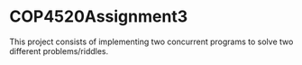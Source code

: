 # COP4520Assignment3
This project consists of implementing two concurrent programs to solve two different problems/riddles.
